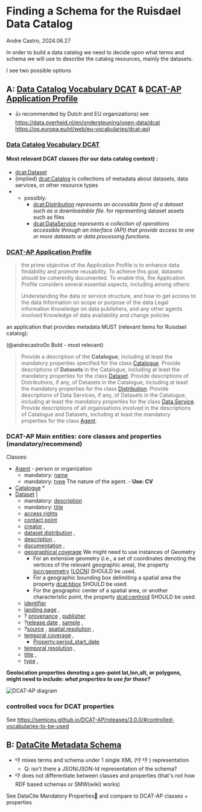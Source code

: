 # Finding a Schema for the Ruisdael Data Catalog

Andre Castro, 2024.06.27


In order to build a data catalog we need to decide upon what terms and schema we will use to describe the catalog resources, mainly the datasets.

I see two possible options

## A: [Data Catalog Vocabulary DCAT](https://www.w3.org/TR/vocab-dcat-3/)  & [DCAT-AP Application Profile](https://semiceu.github.io/DCAT-AP/releases/3.0.0/)

* 👍  recommended by Dutch and EU organizations( see https://data.overheid.nl/en/ondersteuning/open-data/dcat  https://op.europa.eu/nl/web/eu-vocabularies/dcat-ap) 

### [Data Catalog Vocabulary DCAT](https://www.w3.org/TR/vocab-dcat-3/) 

#### Most relevant DCAT classes  (for our data catalog context) : 
* [dcat:Dataset](https://www.w3.org/TR/vocab-dcat-3/#Class:Dataset)
*  (implied) [dcat:Catalog](https://www.w3.org/TR/vocab-dcat-3/#Class:Catalog) is collections of metadata about datasets, data services, or other resource types
* * possibly: 
     * [dcat:Distribution](https://www.w3.org/TR/vocab-dcat-3/#Class:Distribution) *represents an accessible form of a dataset such as a downloadable file.*  for representing dataset assets such as files
     * [dcat:DataService](https://www.w3.org/TR/vocab-dcat-3/#Class:Data_Service) *represents a collection of operations accessible through an interface (API) that provide access to one or more datasets or data processing functions.*


### [DCAT-AP Application Profile](https://semiceu.github.io/DCAT-AP/releases/3.0.0/)

> the prime objective of the Application Profile is to enhance data findability and promote reusability. To achieve this goal, datasets should be coherently documented. To enable this, the Application Profile considers several essential aspects, including among others:
>
>    Understanding the data or service structure, and how to get access to the data
>    Information on scope or purpose of the data
>   Legal information
>   Knowledge on data publishers, and any other agents involved
>   Knowledge of data availability and change policies


an application that provides metadata MUST (relevant items for Ruisdael catalog):

(@andrecastro0o Bold - most relevant)
>    Provide a description of the **Catalogue**, including at least the mandatory properties specified for the class [Catalogue](https://semiceu.github.io/DCAT-AP/releases/3.0.0/#Catalogue).
>     Provide descriptions of **Datasets** in the Catalogue, including at least the mandatory properties for the class [Dataset](https://semiceu.github.io/DCAT-AP/releases/3.0.0/#Dataset).
>     Provide descriptions of Distributions, if any, of Datasets in the Catalogue, including at least the mandatory properties for the class [Distribution](https://semiceu.github.io/DCAT-AP/releases/3.0.0/#Distribution).
>     Provide descriptions of Data Services, if any, of Datasets in the Catalogue, including at least the mandatory properties for the class [Data Service](https://semiceu.github.io/DCAT-AP/releases/3.0.0/#DataService).
>     Provide descriptions of all organisations involved in the descriptions of Catalogue and Datasets, including at least the mandatory properties for the class [Agent](https://semiceu.github.io/DCAT-AP/releases/3.0.0/#Agent).

### DCAT-AP Main entities: core classes and properties (mandatory/recommend)
Classes:

*  [Agent](https://semiceu.github.io/DCAT-AP/releases/3.0.0/#Agent) - person or organization
    * mandatory: [name](http://xmlns.com/foaf/0.1/name)
    * mandatory: [type](http://purl.org/dc/terms/type)  	The nature of the agent. - **Use: CV**   
*  [Catalogue](https://semiceu.github.io/DCAT-AP/releases/3.0.0/#Catalogue) 
    * 
*  [Dataset](https://semiceu.github.io/DCAT-AP/releases/3.0.0/#Dataset) |
    * mandatory: [description](https://www.w3.org/TR/vocab-dcat-3/#Property:resource_description)
    * mandatory: [title](https://www.w3.org/TR/vocab-dcat-3/#Property:resource_title)
    * [access rights](https://semiceu.github.io/DCAT-AP/releases/3.0.0/#Dataset.accessrights) 
    * [contact point](https://semiceu.github.io/DCAT-AP/releases/3.0.0/#Dataset.contactpoint)
    * [creator](https://semiceu.github.io/DCAT-AP/releases/3.0.0/#Dataset.creator) ,
    * [dataset distribution](https://semiceu.github.io/DCAT-AP/releases/3.0.0/#Dataset.datasetdistribution) , 
    * [description](https://semiceu.github.io/DCAT-AP/releases/3.0.0/#Dataset.description) ,
    *  [documentation](https://semiceu.github.io/DCAT-AP/releases/3.0.0/#Dataset.documentation) ,
    *  [geographical coverage](https://semiceu.github.io/DCAT-AP/releases/3.0.0/#Dataset.geographicalcoverage) We might need to use instances of Geometry 
       * For an extensive geometry (i.e., a set of coordinates denoting the vertices of the relevant geographic area), the property [locn:geometry](https://www.w3.org/TR/vocab-dcat-3/#Property:location_geometry) [[LOCN](https://www.w3.org/TR/vocab-dcat-3/#bib-locn)] SHOULD be used.
       * For a geographic bounding box delimiting a spatial area the property [dcat:bbox](https://www.w3.org/TR/vocab-dcat-3/#Property:location_bbox) SHOULD be used.
       * For the geographic center of a spatial area, or another characteristic point, the property [dcat:centroid](https://www.w3.org/TR/vocab-dcat-3/#Property:location_centroid) SHOULD be used.
    *  [identifier](https://semiceu.github.io/DCAT-AP/releases/3.0.0/#Dataset.identifier) 
    *  [landing page](https://semiceu.github.io/DCAT-AP/releases/3.0.0/#Dataset.landingpage) ,
    * ? [provenance](https://semiceu.github.io/DCAT-AP/releases/3.0.0/#Dataset.provenance) , [publisher](https://semiceu.github.io/DCAT-AP/releases/3.0.0/#Dataset.publisher)
    *  ?[release date](https://semiceu.github.io/DCAT-AP/releases/3.0.0/#Dataset.releasedate) , [sample](https://semiceu.github.io/DCAT-AP/releases/3.0.0/#Dataset.sample) , 
    * ?[source](https://semiceu.github.io/DCAT-AP/releases/3.0.0/#Dataset.source) , [spatial resolution](https://semiceu.github.io/DCAT-AP/releases/3.0.0/#Dataset.spatialresolution) , 
    * [temporal coverage](https://semiceu.github.io/DCAT-AP/releases/3.0.0/#Dataset.temporalcoverage) ,
        * [Property:period_start_date](https://www.w3.org/TR/vocab-dcat-3/#Property:period_start_date  )
    * [temporal resolution](https://www.w3.org/TR/vocab-dcat-3/#Property:dataset_temporal_resolution) , 
    * [title](https://semiceu.github.io/DCAT-AP/releases/3.0.0/#Dataset.title) , 
    * [type](https://semiceu.github.io/DCAT-AP/releases/3.0.0/#Dataset.type) , 


**Geolocation properties denoting a geo-point lat,lon,alt, or polygons,  might need to include: *what properties to use for those?***



![DCAT-AP diagram](https://semiceu.github.io/DCAT-AP/releases/3.0.0/html/overview.jpg)

### controlled vocs for DCAT properties
See https://semiceu.github.io/DCAT-AP/releases/3.0.0/#controlled-vocabularies-to-be-used 

## B: [DataCite Metadata Schema](https://datacite-metadata-schema.readthedocs.io/en/4.5/)
* 👎  mixes terms and schema under 1 single XML (👎 👎 ) representation
   * Q: isn't there a JSON/JSON-ld representation of the schema? 
* 👎   does not differentiate between classes and properties (that's not how RDF based schemas or SMW(wiki) works)
  
See DataCite Mandatory Properties[](https://datacite-metadata-schema.readthedocs.io/en/4.5/properties/overview/#table-1-datacite-mandatory-properties) and compare to DCAT-AP classes + properties